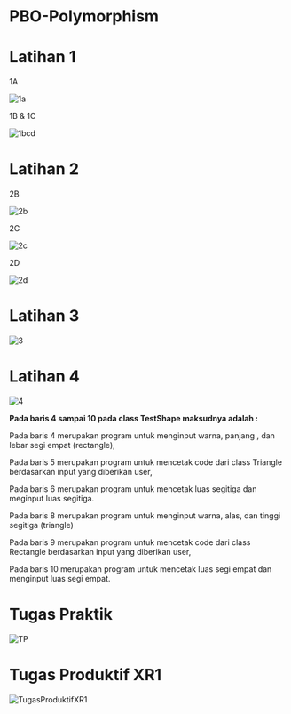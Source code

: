# PBO-Polymorphism
# Latihan 1
1A

![1a](https://user-images.githubusercontent.com/76156474/115895230-627e1300-a484-11eb-8cc6-3dfc0fdc8d69.png)

1B & 1C

![1bcd](https://user-images.githubusercontent.com/76156474/115895426-99ecbf80-a484-11eb-9e29-868f1c5339a0.png)

# Latihan 2
2B

![2b](https://user-images.githubusercontent.com/76156474/115895435-9ce7b000-a484-11eb-9f4d-d97fa8c267b0.png)

2C

![2c](https://user-images.githubusercontent.com/76156474/115895451-a113cd80-a484-11eb-8b6c-706e56c9989f.png)

2D

![2d](https://user-images.githubusercontent.com/76156474/115895461-a40ebe00-a484-11eb-85e6-1d31d421448d.png)

# Latihan 3

![3](https://user-images.githubusercontent.com/76156474/115895467-a6711800-a484-11eb-95e0-700f8238c05f.png)

# Latihan 4

![4](https://user-images.githubusercontent.com/76156474/115895472-a8d37200-a484-11eb-9577-a099b64d0ea7.png)

**Pada baris 4 sampai 10 pada class TestShape maksudnya adalah :**

Pada baris 4 merupakan program untuk menginput warna, panjang , dan lebar segi empat (rectangle),

Pada baris 5 merupakan program untuk mencetak code dari class Triangle berdasarkan input yang diberikan user,

Pada baris 6 merupakan program untuk mencetak luas segitiga dan meginput luas segitiga.

Pada baris 8 merupakan program untuk menginput warna, alas, dan tinggi segitiga (triangle)

Pada baris 9 merupakan program untuk mencetak code dari class Rectangle berdasarkan input yang diberikan user,

Pada baris 10 merupakan program untuk mencetak luas segi empat dan menginput luas segi empat.


# Tugas Praktik

![TP](https://user-images.githubusercontent.com/76156474/115895483-acff8f80-a484-11eb-8a7f-f053a566b11c.png)

# Tugas Produktif XR1

![TugasProduktifXR1](https://user-images.githubusercontent.com/76156474/115895491-affa8000-a484-11eb-9283-6650858e0a39.png)
